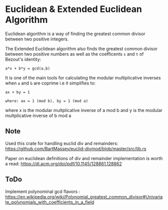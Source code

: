 # Euclidean & Extended Euclidean Algorithm

Euclidean algorithm is a way of finding the greatest common divisor between two positive integers.

The Extended Euclidean algorithm also finds the greatest common divisor between two positive numbers as well as the coefficents `s` and `t` of Bezout's identity:

```
a*x + b*y = gcd(a,b) 
```
It is one of the main tools for calculating the modular multiplicative inverses when `a` and `b` are coprime i.e it simplifies to:

```
ax + by = 1

where: ax = 1 (mod b), by = 1 (mod a) 
````

where x is the modular multplicative inverse of a mod b and y is the modular multplicative inverse of b mod a   

## Note

Used this crate for handling euclid div and remainders: https://github.com/BartMassey/euclid-divmod/blob/master/src/lib.rs  

Paper on euclidean definitions of div and remainder implementation is worth a read: https://dl.acm.org/doi/pdf/10.1145/128861.128862  

## ToDo 

Implement polynominal gcd flavors : https://en.wikipedia.org/wiki/Polynomial_greatest_common_divisor#Univariate_polynomials_with_coefficients_in_a_field
